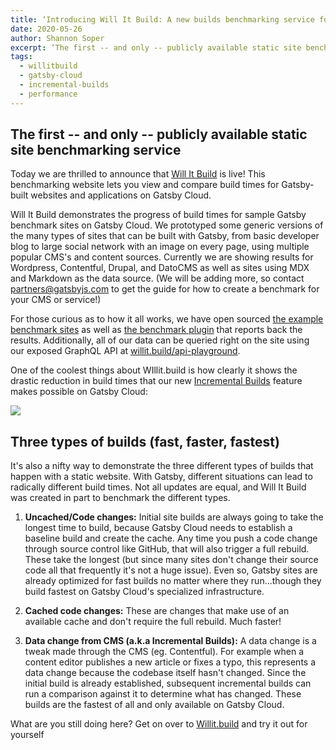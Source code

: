 ```yaml
---
title: ‘Introducing Will It Build: A new builds benchmarking service for Gatsby Cloud’
date: 2020-05-26
author: Shannon Soper
excerpt: ‘The first -- and only -- publicly available static site benchmarking service, Will It Build demonstrates the progress of build times for sample Gatsby benchmark sites on Gatsby Cloud. Thanks to our new Incremental Builds feature, data and content changes now go from edit to live in seconds! See for yourself: all of our data can be queried right on the site using our exposed GraphQL API at willit.build/api-playground.’
tags:
  - willitbuild
  - gatsby-cloud
  - incremental-builds
  - performance
---
```


## The first -- and only -- publicly available static site benchmarking service

Today we are thrilled to announce that [Will It Build](https://willit.build/) is live! This benchmarking website lets you view and compare build times for Gatsby-built websites and applications on Gatsby Cloud.

Will It Build demonstrates the progress of build times for sample Gatsby benchmark sites on Gatsby Cloud. We prototyped some generic versions of the many types of sites that can be built with Gatsby, from basic developer blog to large social network with an image on every page, using multiple popular CMS's and content sources. Currently we are showing results for Wordpress, Contentful, Drupal, and DatoCMS as well as sites using MDX and Markdown as the data source. (We will be adding more, so contact <partners@gatsbyjs.com> to get the guide for how to create a benchmark for your CMS or service!)

For those curious as to how it all works, we have open sourced [the example benchmark sites](https://github.com/gatsbyjs/gatsby/tree/master/benchmarks) as well as [the benchmark plugin](https://github.com/gatsbyjs/gatsby/tree/master/packages/gatsby-plugin-benchmark-reporting) that reports back the results. Additionally, all of our data can be queried right on the site using our exposed GraphQL API at [willit.build/api-playground](https://willit.build/api-playground).

One of the coolest things about WIllit.build is how clearly it shows the drastic reduction in build times that our new [Incremental Builds](https://www.gatsbyjs.org/blog/2020-04-22-announcing-incremental-builds/) feature makes possible on Gatsby Cloud:

![](https://lh3.googleusercontent.com/9bzilTs1JiTr_VGOuDktdNZ4G-GxBKxot1nX4fdXngUo-CDVrQMSmdaUMnJM7w_Loj6-ncxuv71ebaC5h0_g56tSL6tP6P8P2OxWyA_SbczAFMnc0LLgQkdw35ffuEFvfYUAfk3p)

## Three types of builds (fast, faster, fastest)

It's also a nifty way to demonstrate the three different types of builds that happen with a static website. With Gatsby, different situations can lead to radically different build times. Not all updates are equal, and Will It Build was created in part to benchmark the different types.

1.  **Uncached/Code changes:** Initial site builds are always going to take the longest time to build, because Gatsby Cloud needs to establish a baseline build and create the cache. Any time you push a code change through source control like GitHub, that will also trigger a full rebuild. These take the longest (but since many sites don't change their source code all that frequently it's not a huge issue). Even so, Gatsby sites are already optimized for fast builds no matter where they run...though they build fastest on Gatsby Cloud's specialized infrastructure.

2.  **Cached code changes:** These are changes that make use of an available cache and don't require the full rebuild. Much faster!

3.  **Data change from CMS (a.k.a Incremental Builds):** A data change is a tweak made through the CMS (eg. Contentful). For example when a content editor publishes a new article or fixes a typo, this represents a data change because the codebase itself hasn't changed. Since the initial build is already established, subsequent incremental builds can run a comparison against it to determine what has changed. These builds are the fastest of all and only available on Gatsby Cloud.

What are you still doing here? Get on over to [Willit.build](https://willit.build/) and try it out for yourself
